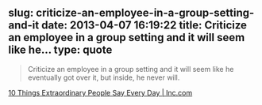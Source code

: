slug: criticize-an-employee-in-a-group-setting-and-it
date: 2013-04-07 16:19:22
title: Criticize an employee in a group setting and it will seem like he...
type: quote
---

> Criticize an employee in a group setting and it will seem like he eventually got over it, but inside, he never will.

[10 Things Extraordinary People Say Every Day | Inc.com](http://www.inc.com/jeff-haden/10-things-extraordinary-people-say-every-day.html)
